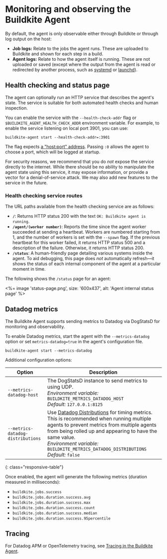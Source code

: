 # Monitoring and observing the Buildkite Agent

By default, the agent is only observable either through Buildkite or
through log output on the host:

- **Job logs:** Relate to the jobs the agent runs. These are uploaded to
  Buildkite and shown for each step in a build.
- **Agent logs:** Relate to how the agent itself is running. These are not
  uploaded or saved (except where the output from the agent is read or
  redirected by another process, such as [systemd] or [launchd]).

## Health checking and status page

The agent can optionally run an HTTP service that describes the agent's state.
The service is suitable for both automated health checks and human inspection.

You can enable the service with the `--health-check-addr` flag or
`$BUILDKITE_AGENT_HEALTH_CHECK_ADDR` environment variable. For example, to
enable the service listening on local port 3901, you can use:

```shell
buildkite-agent start --health-check-addr=:3901
```

The flag expects [a "host:port" address](https://pkg.go.dev/net#Dial).
Passing `:0` allows the agent to choose a port, which will be logged at startup.

For security reasons, we recommend that you do _not_ expose the service
directly to the internet. While there should be no ability to manipulate the
agent state using this service, it may expose information, or provide a vector
for a denial-of-service attack. We may also add new features to the service in
the future.

### Health checking service routes

The URL paths available from the health checking service are as follows:

- **`/`**: Returns HTTP status 200 with the text `OK: Buildkite agent is
  running`.
- **`/agent/(worker number)`**: Reports the time since the agent worker
  succeeded at sending a heartbeat. Workers are numbered starting from 1,
  and the number of workers is set with the `--spawn` flag. If the previous
  heartbeat for this worker failed, it returns HTTP status 500 and a description
  of the failure. Otherwise, it returns HTTP status 200.
- **`/status`**: A human-friendly page detailing various systems inside the
  agent. To aid debugging, this page does _not_ automatically refresh—it shows
  the status of each internal component of the agent at a particular moment in
  time.

The following shows the `/status` page for an agent:

<%= image 'status-page.png', size: '600x437', alt: 'Agent internal status page' %>

## Datadog metrics

The Buildkite Agent supports sending metrics to Datadog via DogStatsD for monitoring and observability.

To enable Datadog metrics, start the agent with the `--metrics-datadog` option or set `metrics-datadog=true` in the agent's configuration file.

```shell
buildkite-agent start --metrics-datadog
```

Additional configuration options:

Option                              | Description
----------------------------------- | -----------
`--metrics-datadog-host`           | The DogStatsD instance to send metrics to using UDP.<br>_Environment variable:_ `BUILDKITE_METRICS_DATADOG_HOST`<br>_Default:_ `127.0.0.1:8125`
`--metrics-datadog-distributions`  | Use [Datadog Distributions](https://docs.datadoghq.com/metrics/types/?tab=distribution#metric-types) for timing metrics. This is recommended when running multiple agents to prevent metrics from multiple agents from being rolled up and appearing to have the same value.<br>_Environment variable:_ `BUILDKITE_METRICS_DATADOG_DISTRIBUTIONS`<br>_Default:_ `false`
{: class="responsive-table"}

Once enabled, the agent will generate the following metrics (duration measured in milliseconds):

- `buildkite.jobs.success`
- `buildkite.jobs.duration.success.avg`
- `buildkite.jobs.duration.success.max`
- `buildkite.jobs.duration.success.count`
- `buildkite.jobs.duration.success.median`
- `buildkite.jobs.duration.success.95percentile`

## Tracing

For Datadog APM or OpenTelemetry tracing, see [Tracing in the Buildkite Agent](/docs/agent/v3/tracing).

[systemd]: https://www.freedesktop.org/software/systemd/man/systemd-journald.service.html
[launchd]: https://developer.apple.com/library/archive/documentation/MacOSX/Conceptual/BPSystemStartup/Chapters/CreatingLaunchdJobs.html
